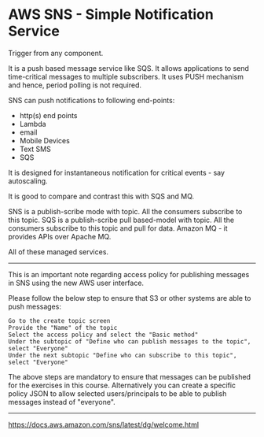 # AWS SNS - Simple Notification Service
Trigger from any component.

It is a push based message service like SQS. It allows applications to send time-critical messages to multiple subscribers. It uses PUSH mechanism and hence, period polling is not required.

SNS can push notifications to following end-points:
* http(s) end points
* Lambda
* email
* Mobile Devices
* Text SMS
* SQS

It is designed for instantaneous notification for critical events - say autoscaling.

It is good to compare and contrast this with SQS and MQ.

SNS is a publish-scribe mode with topic. All the consumers subscribe to this topic.
SQS is a publish-scribe pull based-model with topic. All the consumers subscribe to this topic and pull for data.
Amazon MQ - it provides APIs over Apache MQ.

All of these managed services.

**************************
This is an important note regarding access policy for publishing messages in SNS using the new AWS user interface.

Please follow the below step to ensure that S3 or other systems are able to push messages:

    Go to the create topic screen
    Provide the "Name" of the topic
    Select the access policy and select the "Basic method"
    Under the subtopic of "Define who can publish messages to the topic", select "Everyone"
    Under the next subtopic "Define who can subscribe to this topic", select "Everyone"

The above steps are mandatory to ensure that messages can be published for the exercises in this course. Alternatively you can create a specific policy JSON to allow selected users/principals to be able to publish messages instead of "everyone".
************************************

https://docs.aws.amazon.com/sns/latest/dg/welcome.html